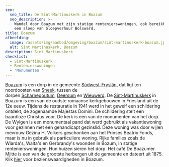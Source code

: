 ```yaml
---
seo:
  seo_title: De Sint-Martinuskerk in Boazum
  seo_description: >-
    Wandel door Boazum met zijn statige rentenierswoningen, ook bereikbaar met
    een sloep van Sloepverhuur Bolsward.
title: Boazum
afbeelding:
  image: /assets/img/aanbod/omgeving/boazum/sint-martinuskerk-boazum.jpg
  alt: Sint Martinuskerk, Boazum
description: Sint Martinuskerk
checklist:
  - Sint-Martinuskerk
  - Rentenierswoningen
  - 'Monumenten '
---
```


<a target="_blank" rel="noopener" href="https://nl.wikipedia.org/wiki/Bozum">Boazum</a> is een dorp in de gemeente&nbsp;<a target="_blank" rel="noopener" href="https://nl.wikipedia.org/wiki/S%C3%BAdwest-Frysl%C3%A2n">S&uacute;dwest-Frysl&acirc;n</a>, dat ligt ten noordoosten van&nbsp;<a target="_blank" rel="noopener" href="https://nl.wikipedia.org/wiki/Sneek_(stad)">Sneek</a>, tussen de dorpen&nbsp;<a target="_blank" rel="noopener" href="https://nl.wikipedia.org/wiki/Scharnegoutum">Scharnegoutum</a>,&nbsp;<a target="_blank" rel="noopener" href="https://nl.wikipedia.org/wiki/Deersum">Deersum</a>&nbsp;en&nbsp;<a target="_blank" rel="noopener" href="https://nl.wikipedia.org/wiki/Wieuwerd">Wieuwerd</a>. De&nbsp;<a target="_blank" rel="noopener" href="https://nl.wikipedia.org/wiki/Sint-Martinuskerk_(Bozum)">Sint-Martinuskerk</a>&nbsp;in Boazum is een van de oudste romaanse kerkgebouwen in Friesland uit de 12e eeuw. Tijdens de restauratie in 1941 werd in het gewelf een schildering ontdekt, de zogenaamde Majestas Domini. De schildering stelt een baardloze Christus voor. De kerk is een van de monumenten van het dorp. De Wylgen is een monumentaal pand dat werd gebruikt als vakantiewoning voor gezinnen met een gehandicapt gezinslid. Deze woning was door wijlen mevrouw Gezina H. Volkers geschonken aan het Prinses Beatrix Fonds, maar is nu in gebruik als particuliere woning. Rijke families zoals de Wiarda's, Walta's en Gerbrandy's woonden in Bozum, in statige rentenierswoningen. Hun huizen sieren het dorp. Het café De Boazumer Mjitte is een van de grootste herbergen uit de gemeente en dateert uit 1875. Klik <a target="_blank" rel="noopener" href="https://nl.wikipedia.org/wiki/Lijst_van_rijksmonumenten_in_Bozum">hier</a>&nbsp;voor bezienswaardigheden in Boazum.
